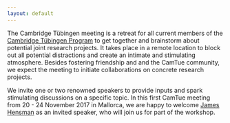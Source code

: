 ```yaml
---
layout: default
---
```

The Cambridge Tübingen meeting is a retreat for all current members of the [Cambridge Tübingen Program](http://mlg.eng.cam.ac.uk/?page_id=1458) to get together and brainstorm about potential joint research projects. It takes place in a remote location to block out all potential distractions and create an intimate and stimulating atmosphere. Besides fostering friendship and and the CamTue community, we expect the meeting to initiate collaborations on concrete research projects.

We invite one or two renowned speakers to provide inputs and spark stimulating discussions on a specific topic. In this first CamTue meeting from 20 - 24 November 2017 in Mallorca, we are happy to welcome [James Hensman](http://jameshensman.github.io/) as an invited speaker, who will join us for part of the workshop.
